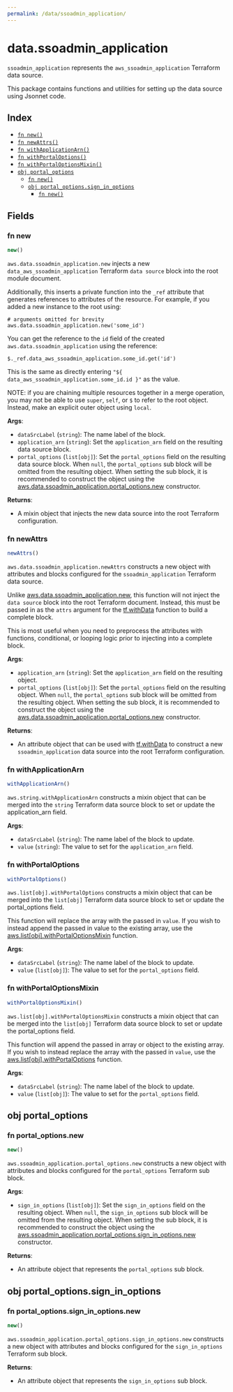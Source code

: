 ```yaml
---
permalink: /data/ssoadmin_application/
---
```


# data.ssoadmin_application

`ssoadmin_application` represents the `aws_ssoadmin_application` Terraform data source.



This package contains functions and utilities for setting up the data source using Jsonnet code.


## Index

* [`fn new()`](#fn-new)
* [`fn newAttrs()`](#fn-newattrs)
* [`fn withApplicationArn()`](#fn-withapplicationarn)
* [`fn withPortalOptions()`](#fn-withportaloptions)
* [`fn withPortalOptionsMixin()`](#fn-withportaloptionsmixin)
* [`obj portal_options`](#obj-portal_options)
  * [`fn new()`](#fn-portal_optionsnew)
  * [`obj portal_options.sign_in_options`](#obj-portal_optionssign_in_options)
    * [`fn new()`](#fn-portal_optionssign_in_optionsnew)

## Fields

### fn new

```ts
new()
```


`aws.data.ssoadmin_application.new` injects a new `data_aws_ssoadmin_application` Terraform `data source`
block into the root module document.

Additionally, this inserts a private function into the `_ref` attribute that generates references to attributes of the
resource. For example, if you added a new instance to the root using:

    # arguments omitted for brevity
    aws.data.ssoadmin_application.new('some_id')

You can get the reference to the `id` field of the created `aws.data.ssoadmin_application` using the reference:

    $._ref.data_aws_ssoadmin_application.some_id.get('id')

This is the same as directly entering `"${ data_aws_ssoadmin_application.some_id.id }"` as the value.

NOTE: if you are chaining multiple resources together in a merge operation, you may not be able to use `super`, `self`,
or `$` to refer to the root object. Instead, make an explicit outer object using `local`.

**Args**:
  - `dataSrcLabel` (`string`): The name label of the block.
  - `application_arn` (`string`): Set the `application_arn` field on the resulting data source block.
  - `portal_options` (`list[obj]`): Set the `portal_options` field on the resulting data source block. When `null`, the `portal_options` sub block will be omitted from the resulting object. When setting the sub block, it is recommended to construct the object using the [aws.data.ssoadmin_application.portal_options.new](#fn-portal_optionsnew) constructor.

**Returns**:
- A mixin object that injects the new data source into the root Terraform configuration.


### fn newAttrs

```ts
newAttrs()
```


`aws.data.ssoadmin_application.newAttrs` constructs a new object with attributes and blocks configured for the `ssoadmin_application`
Terraform data source.

Unlike [aws.data.ssoadmin_application.new](#fn-new), this function will not inject the `data source`
block into the root Terraform document. Instead, this must be passed in as the `attrs` argument for the
[tf.withData](https://github.com/tf-libsonnet/core/tree/main/docs#fn-withdata) function to build a complete block.

This is most useful when you need to preprocess the attributes with functions, conditional, or looping logic prior to
injecting into a complete block.

**Args**:
  - `application_arn` (`string`): Set the `application_arn` field on the resulting object.
  - `portal_options` (`list[obj]`): Set the `portal_options` field on the resulting object. When `null`, the `portal_options` sub block will be omitted from the resulting object. When setting the sub block, it is recommended to construct the object using the [aws.data.ssoadmin_application.portal_options.new](#fn-portal_optionsnew) constructor.

**Returns**:
  - An attribute object that can be used with [tf.withData](https://github.com/tf-libsonnet/core/tree/main/docs#fn-withdata) to construct a new `ssoadmin_application` data source into the root Terraform configuration.


### fn withApplicationArn

```ts
withApplicationArn()
```

`aws.string.withApplicationArn` constructs a mixin object that can be merged into the `string`
Terraform data source block to set or update the application_arn field.



**Args**:
  - `dataSrcLabel` (`string`): The name label of the block to update.
  - `value` (`string`): The value to set for the `application_arn` field.


### fn withPortalOptions

```ts
withPortalOptions()
```

`aws.list[obj].withPortalOptions` constructs a mixin object that can be merged into the `list[obj]`
Terraform data source block to set or update the portal_options field.

This function will replace the array with the passed in `value`. If you wish to instead append the
passed in value to the existing array, use the [aws.list[obj].withPortalOptionsMixin](TODO) function.


**Args**:
  - `dataSrcLabel` (`string`): The name label of the block to update.
  - `value` (`list[obj]`): The value to set for the `portal_options` field.


### fn withPortalOptionsMixin

```ts
withPortalOptionsMixin()
```

`aws.list[obj].withPortalOptionsMixin` constructs a mixin object that can be merged into the `list[obj]`
Terraform data source block to set or update the portal_options field.

This function will append the passed in array or object to the existing array. If you wish
to instead replace the array with the passed in `value`, use the [aws.list[obj].withPortalOptions](TODO)
function.


**Args**:
  - `dataSrcLabel` (`string`): The name label of the block to update.
  - `value` (`list[obj]`): The value to set for the `portal_options` field.


## obj portal_options



### fn portal_options.new

```ts
new()
```


`aws.ssoadmin_application.portal_options.new` constructs a new object with attributes and blocks configured for the `portal_options`
Terraform sub block.



**Args**:
  - `sign_in_options` (`list[obj]`): Set the `sign_in_options` field on the resulting object. When `null`, the `sign_in_options` sub block will be omitted from the resulting object. When setting the sub block, it is recommended to construct the object using the [aws.ssoadmin_application.portal_options.sign_in_options.new](#fn-portal_optionssign_in_optionsnew) constructor.

**Returns**:
  - An attribute object that represents the `portal_options` sub block.


## obj portal_options.sign_in_options



### fn portal_options.sign_in_options.new

```ts
new()
```


`aws.ssoadmin_application.portal_options.sign_in_options.new` constructs a new object with attributes and blocks configured for the `sign_in_options`
Terraform sub block.



**Returns**:
  - An attribute object that represents the `sign_in_options` sub block.
